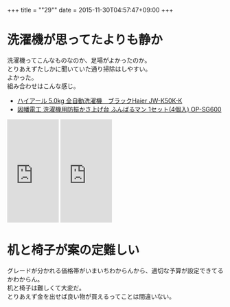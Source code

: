 +++
title = ""29""
date = 2015-11-30T04:57:47+09:00
+++

洗濯機が思ってたよりも静か
===
洗濯機ってこんなものなのか、足場がよかったのか。  
とりあえずたしかに聞いていた通り掃除はしやすい。  
よかった。  
組み合わせはこんな感じ。

* <a rel="nofollow" href="http://www.amazon.co.jp/gp/product/B015XKQ8KM/ref=as_li_qf_sp_asin_tl?ie=UTF8&camp=247&creative=1211&creativeASIN=B015XKQ8KM&linkCode=as2&tag=5000164-22">ハイアール 5.0kg 全自動洗濯機　ブラックHaier JW-K50K-K</a><img src="http://ir-jp.amazon-adsystem.com/e/ir?t=5000164-22&l=as2&o=9&a=B015XKQ8KM" width="1" height="1" border="0" alt="" style="border:none !important; margin:0px !important;" />
* <a rel="nofollow" href="http://www.amazon.co.jp/gp/product/B005G2ES5U/ref=as_li_qf_sp_asin_tl?ie=UTF8&camp=247&creative=1211&creativeASIN=B005G2ES5U&linkCode=as2&tag=5000164-22">因幡電工 洗濯機用防振かさ上げ台 ふんばるマン 1セット(4個入) OP-SG600</a><img src="http://ir-jp.amazon-adsystem.com/e/ir?t=5000164-22&l=as2&o=9&a=B005G2ES5U" width="1" height="1" border="0" alt="" style="border:none !important; margin:0px !important;" />

<iframe src="http://rcm-fe.amazon-adsystem.com/e/cm?t=5000164-22&o=9&p=8&l=as1&asins=B015XKQ8KM&ref=qf_sp_asin_til&fc1=000000&IS2=1&lt1=_blank&m=amazon&lc1=0000FF&bc1=000000&bg1=FFFFFF&f=ifr" style="width:120px;height:240px;" scrolling="no" marginwidth="0" marginheight="0" frameborder="0"></iframe>
<iframe src="http://rcm-fe.amazon-adsystem.com/e/cm?t=5000164-22&o=9&p=8&l=as1&asins=B005G2ES5U&ref=qf_sp_asin_til&fc1=000000&IS2=1&lt1=_blank&m=amazon&lc1=0000FF&bc1=000000&bg1=FFFFFF&f=ifr" style="width:120px;height:240px;" scrolling="no" marginwidth="0" marginheight="0" frameborder="0"></iframe>

机と椅子が案の定難しい
===
グレードが分かれる価格帯がいまいちわからんから、適切な予算が設定できてるかわからん。  
机と椅子は難しくて大変だ。  
とりあえず金を出せば良い物が買えるってことは間違いない。
